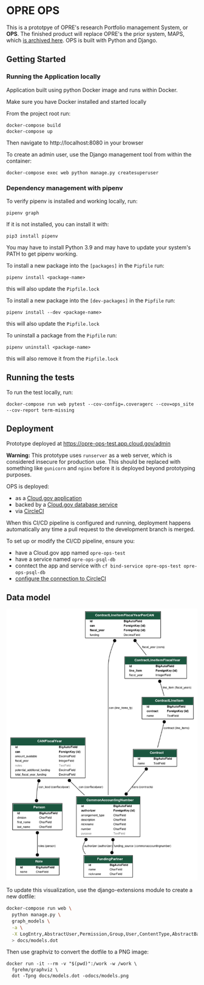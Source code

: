 # OPRE OPS

This is a prototpye of OPRE's research Portfolio management System, or **OPS**. The finished product will replace OPRE's the prior system, MAPS, which [is archived here](https://github.com/HHS/MAPS-app). OPS is built with Python and Django.


## Getting Started

### Running the Application locally

Application built using python Docker image and runs within Docker.

Make sure you have Docker installed and started locally

From the project root run:

```
docker-compose build
docker-compose up
```

Then navigate to http://localhost:8080 in your browser

To create an admin user, use the Django management tool from within the container:

```
docker-compose exec web python manage.py createsuperuser
```

### Dependency management with pipenv

To verify pipenv is installed and working locally, run:
```
pipenv graph
```

If it is not installed, you can install it with:
```
pip3 install pipenv
```
You may have to install Python 3.9 and may have to update your system's PATH to get pipenv working.

To install a new package into the `[packages]` in the `Pipfile` run:
```
pipenv install <package-name>
```

this will also update the `Pipfile.lock`

To install a new package into the `[dev-packages]` in the `Pipfile` run:
```
pipenv install --dev <package-name>
```

this will also update the `Pipfile.lock`

To uninstall a package from the `Pipfile` run:
```
pipenv uninstall <package-name>
```

this will also remove it from the `Pipfile.lock`

## Running the tests

To run the test locally, run:
```
docker-compose run web pytest --cov-config=.coveragerc --cov=ops_site --cov-report term-missing
```
## Deployment

Prototype deployed at https://opre-ops-test.app.cloud.gov/admin

**Warning:** This prototype uses `runserver` as a web server, which is considered insecure
for production use. This should be replaced with something like `gunicorn` and
`nginx` before it is deployed beyond prototyping purposes.

OPS is deployed:
* as a [Cloud.gov application](https://dashboard.fr.cloud.gov/applications)
* backed by a [Cloud.gov database service](https://dashboard.fr.cloud.gov/services)
* via [CircleCI](https://app.circleci.com/pipelines/github/HHS/OPRE-OPS)

When this CI/CD pipeline is configured and running, deployment happens automatically any time a pull request to the development branch is merged.

To set up or modify the CI/CD pipeline, ensure you:
* have a Cloud.gov app named `opre-ops-test`
* have a service named `opre-ops-psql-db`
* conntect the app and service with `cf bind-service opre-ops-test opre-ops-psql-db`
* [configure the connection to CircleCI](https://github.com/HHS/OPRE-OPS/blob/main/docs/recipes/setup_circleci.md)

## Data model

![OPRE prototype data model](docs/models.png)

To update this visualization, use the django-extensions module to create a new
dotfile:

```sh
docker-compose run web \
  python manage.py \
  graph_models \
  -a \
  -X LogEntry,AbstractUser,Permission,Group,User,ContentType,AbstractBaseSession,Session \
  > docs/models.dot
```

Then use graphviz to convert the dotfile to a PNG image:

```
docker run -it --rm -v "$(pwd)":/work -w /work \
  fgrehm/graphviz \
  dot -Tpng docs/models.dot -odocs/models.png
```